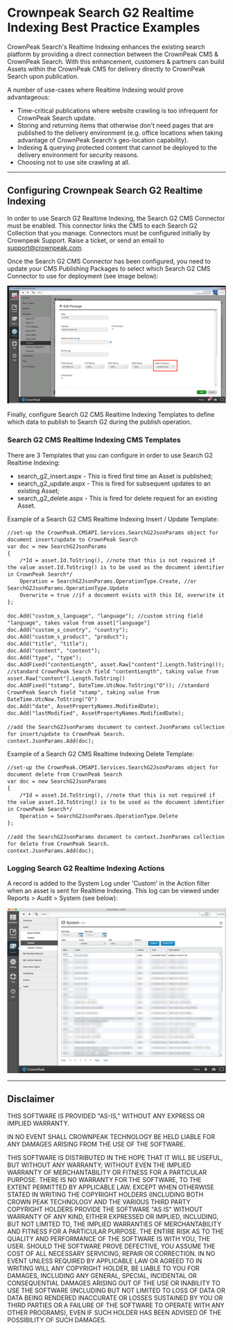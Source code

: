 # Crownpeak Search G2 Realtime Indexing Best Practice Examples

CrownPeak Search's Realtime Indexing enhances the existing search platform by providing a direct connection between the CrownPeak CMS & CrownPeak Search. With this enhancement, customers & partners can build Assets within the CrownPeak CMS for delivery directly to CrownPeak Search upon publication.

A number of use-cases where Realtime Indexing would prove advantageous:

* Time-critical publications where website crawling is too infrequent for CrownPeak Search update.
* Storing and returning items that otherwise don't need pages that are published to the delivery environment (e.g. office locations when taking advantage of CrownPeak Search's geo-location capability).
* Indexing & querying protected content that cannot be deployed to the delivery environment for security reasons.
* Choosing not to use site crawling at all.

***

## Configuring Crownpeak Search G2 Realtime Indexing

In order to use Search G2 Realtime Indexing, the Search G2 CMS Connector must be enabled. This connector links the CMS to each Search G2 Collection that you manage. Connectors must be configured initially by Crownpeak Support. Raise a ticket, or send an email to support@crownpeak.com.

Once the Search G2 CMS Connector has been configured, you need to update your CMS Publishing Packages to select which Search G2 CMS Connector to use for deployment (see image below):

![searchg2-realtimeindexing-publishingpackage-example.png](../images/examples/searchg2-realtimeindexing-publishingpackage-example.png?raw=true "searchg2-realtimeindexing-publishingpackage-example.png")

Finally, configure Search G2 CMS Realtime Indexing Templates to define which data to publish to Search G2 during the publish operation.

### Search G2 CMS Realtime Indexing CMS Templates

There are 3 Templates that you can configure in order to use Search G2 Realtime Indexing:

* search_g2_insert.aspx - This is fired first time an Asset is published;
* search_g2_update.aspx - This is fired for subsequent updates to an existing Asset;
* search_g2_delete.aspx - This is fired for delete request for an existing Asset.

Example of a Search G2 CMS Realtime Indexing Insert / Update Template:

```
//set-up the CrownPeak.CMSAPI.Services.SearchG2JsonParams object for document insert/update to CrownPeak Search
var doc = new SearchG2JsonParams
{
    /*Id = asset.Id.ToString(), //note that this is not required if the value asset.Id.ToString() is to be used as the document identifier in CrownPeak Search*/
    Operation = SearchG2JsonParams.OperationType.Create, //or SearchG2JsonParams.OperationType.Update
    Overwrite = true //if a document exists with this Id, overwrite it
};
 
doc.Add("custom_s_language", "language"); //custom string field "language", takes value from asset["language"]
doc.Add("custom_s_country", "country");
doc.Add("custom_s_product", "product");
doc.Add("title", "title");
doc.Add("content", "content");
doc.Add("type", "type");
doc.AddFixed("contentLength", asset.Raw["content"].Length.ToString()); //standard CrownPeak Search field "contentLength", taking value from asset.Raw["content"].Length.ToString()
doc.AddFixed("tstamp", DateTime.UtcNow.ToString("O")); //standard CrownPeak Search field "stamp", taking value from DateTime.UtcNow.ToString("O")
doc.Add("date", AssetPropertyNames.ModifiedDate);
doc.Add("lastModified", AssetPropertyNames.ModifiedDate);
 
//add the SearchG2JsonParams document to context.JsonParams collection for insert/update to CrownPeak Search.
context.JsonParams.Add(doc);
```

Example of a Search G2 CMS Realtime Indexing Delete Template:

```
//set-up the CrownPeak.CMSAPI.Services.SearchG2JsonParams object for document delete from CrownPeak Search
var doc = new SearchG2JsonParams
{
    /*Id = asset.Id.ToString(), //note that this is not required if the value asset.Id.ToString() is to be used as the document identifier in CrownPeak Search*/
    Operation = SearchG2JsonParams.OperationType.Delete
};
 
//add the SearchG2JsonParams document to context.JsonParams collection for delete from CrownPeak Search.
context.JsonParams.Add(doc);
```

### Logging Search G2 Realtime Indexing Actions

A record is added to the System Log under 'Custom' in the Action filter when an asset is sent for Realtime Indexing.  This log can be viewed under Reports > Audit > System (see below):

![searchg2-realtimeindexing-logging-example.png](../images/examples/searchg2-realtimeindexing-logging-example.png?raw=true "searchg2-realtimeindexing-logging-example.png")

***

## Disclaimer

THIS SOFTWARE IS PROVIDED "AS-IS," WITHOUT ANY EXPRESS OR IMPLIED WARRANTY.

IN NO EVENT SHALL CROWNPEAK TECHNOLOGY BE HELD LIABLE FOR ANY DAMAGES ARISING FROM THE USE OF THE SOFTWARE.

THIS SOFTWARE IS DISTRIBUTED IN THE HOPE THAT IT WILL BE USEFUL, BUT WITHOUT ANY WARRANTY; WITHOUT EVEN THE IMPLIED WARRANTY OF MERCHANTABILITY OR FITNESS FOR A PARTICULAR PURPOSE. THERE IS NO WARRANTY FOR THE SOFTWARE, TO THE EXTENT PERMITTED BY APPLICABLE LAW. EXCEPT WHEN OTHERWISE STATED IN WRITING THE COPYRIGHT HOLDERS (INCLUDING BOTH CROWN PEAK TECHNOLOGY AND THE VARIOUS THIRD PARTY COPYRIGHT HOLDERS PROVIDE THE SOFTWARE "AS IS" WITHOUT WARRANTY OF ANY KIND, EITHER EXPRESSED OR IMPLIED, INCLUDING, BUT NOT LIMITED TO, THE IMPLIED WARRANTIES OF MERCHANTABILITY AND FITNESS FOR A PARTICULAR PURPOSE. THE ENTIRE RISK AS TO THE QUALITY AND PERFORMANCE OF THE SOFTWARE IS WITH YOU, THE USER. SHOULD THE SOFTWARE PROVE DEFECTIVE, YOU ASSUME THE COST OF ALL NECESSARY SERVICING, REPAIR OR CORRECTION. IN NO EVENT UNLESS REQUIRED BY APPLICABLE LAW OR AGREED TO IN WRITING WILL ANY COPYRIGHT HOLDER, BE LIABLE TO YOU FOR DAMAGES, INCLUDING ANY GENERAL, SPECIAL, INCIDENTAL OR CONSEQUENTIAL DAMAGES ARISING OUT OF THE USE OR INABILITY TO USE THE SOFTWARE (INCLUDING BUT NOT LIMITED TO LOSS OF DATA OR DATA BEING RENDERED INACCURATE OR LOSSES SUSTAINED BY YOU OR THIRD PARTIES OR A FAILURE OF THE SOFTWARE TO OPERATE WITH ANY OTHER PROGRAMS), EVEN IF SUCH HOLDER HAS BEEN ADVISED OF THE POSSIBILITY OF SUCH DAMAGES.